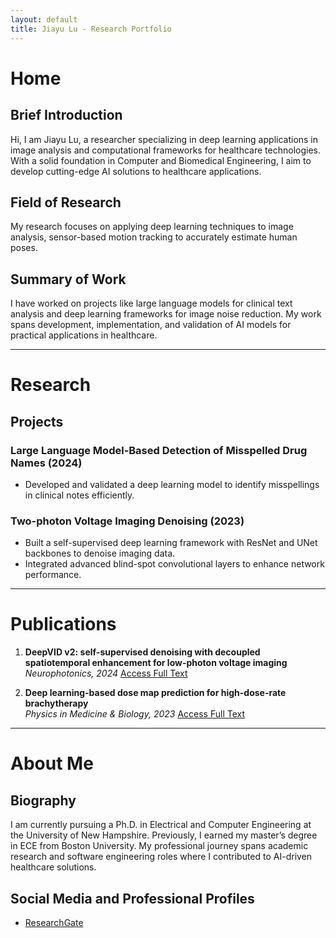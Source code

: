 ```yaml
---
layout: default
title: Jiayu Lu - Research Portfolio
---
```


# Home
<a id="home"></a>

## Brief Introduction
Hi, I am Jiayu Lu, a researcher specializing in deep learning applications in image analysis and computational frameworks for healthcare technologies. With a solid foundation in Computer and Biomedical Engineering, I aim to develop cutting-edge AI solutions to healthcare applications.

## Field of Research
My research focuses on applying deep learning techniques to image analysis, sensor-based motion tracking to accurately estimate human poses.

## Summary of Work
I have worked on projects like large language models for clinical text analysis and deep learning frameworks for image noise reduction. My work spans development, implementation, and validation of AI models for practical applications in healthcare.

---

# Research
<a id="research"></a>

## Projects

### Large Language Model-Based Detection of Misspelled Drug Names (2024)
- Developed and validated a deep learning model to identify misspellings in clinical notes efficiently.

### Two-photon Voltage Imaging Denoising (2023)
- Built a self-supervised deep learning framework with ResNet and UNet backbones to denoise imaging data.
- Integrated advanced blind-spot convolutional layers to enhance network performance.


---

# Publications
<a id="publications"></a>

1. **DeepVID v2: self-supervised denoising with decoupled spatiotemporal enhancement for low-photon voltage imaging**  
   *Neurophotonics, 2024*
   [Access Full Text](https://www.spiedigitallibrary.org/journals/neurophotonics/volume-11/issue-04/045007/DeepVID-v2--self-supervised-denoising-with-decoupled-spatiotemporal-enhancement/10.1117/1.NPh.11.4.045007.full)

2. **Deep learning-based dose map prediction for high-dose-rate brachytherapy**  
   *Physics in Medicine & Biology, 2023*
   [Access Full Text](https://iopscience.iop.org/article/10.1088/1361-6560/acecd2)


---

# About Me
<a id="about-me"></a>

## Biography
I am currently pursuing a Ph.D. in Electrical and Computer Engineering at the University of New Hampshire. Previously, I earned my master’s degree in ECE from Boston University. My professional journey spans academic research and software engineering roles where I contributed to AI-driven healthcare solutions.


## Social Media and Professional Profiles
- [ResearchGate](https://www.researchgate.net/profile/Jiayu-Lu-15)
